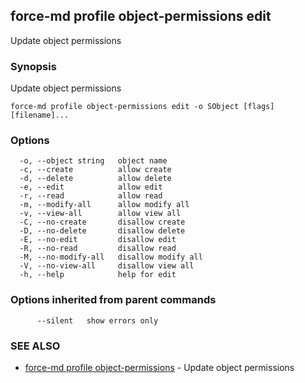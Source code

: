 ## force-md profile object-permissions edit

Update object permissions

### Synopsis

Update object permissions

```
force-md profile object-permissions edit -o SObject [flags] [filename]...
```

### Options

```
  -o, --object string   object name
  -c, --create          allow create
  -d, --delete          allow delete
  -e, --edit            allow edit
  -r, --read            allow read
  -m, --modify-all      allow modify all
  -v, --view-all        allow view all
  -C, --no-create       disallow create
  -D, --no-delete       disallow delete
  -E, --no-edit         disallow edit
  -R, --no-read         disallow read
  -M, --no-modify-all   disallow modify all
  -V, --no-view-all     disallow view all
  -h, --help            help for edit
```

### Options inherited from parent commands

```
      --silent   show errors only
```

### SEE ALSO

* [force-md profile object-permissions](force-md_profile_object-permissions.md)	 - Update object permissions

